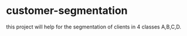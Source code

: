 # customer-segmentation
this project will help for the segmentation of clients in 4 classes A,B,C,D.
